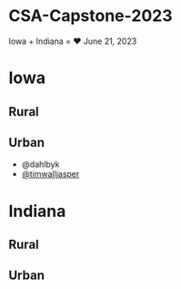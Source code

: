 # CSA-Capstone-2023

Iowa + Indiana = ❤️
June 21, 2023

# Iowa

## Rural

## Urban
- @dahlbyk
- [@timwalljasper](timwalljasper.md)

# Indiana

## Rural

## Urban

